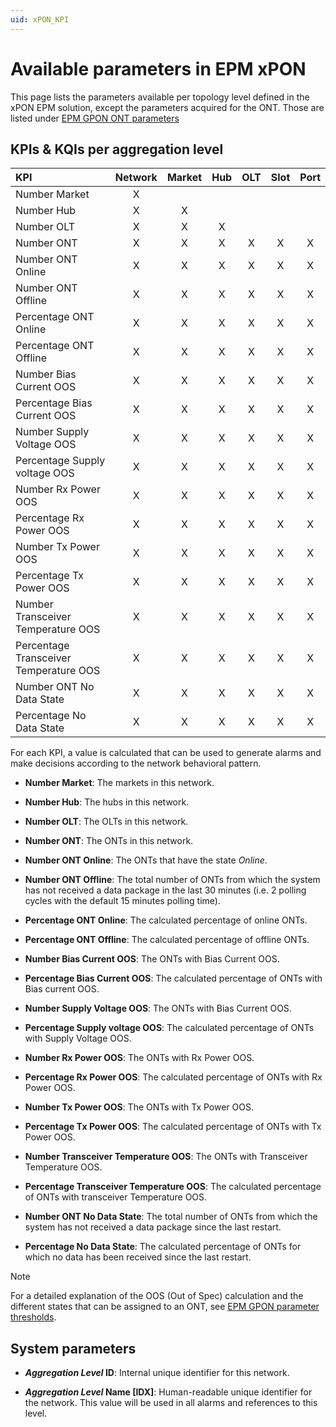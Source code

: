 ```yaml
---
uid: xPON_KPI
---
```


# Available parameters in EPM xPON

This page lists the parameters available per topology level defined in the xPON EPM solution, except the parameters acquired for the ONT. Those are listed under [EPM GPON ONT parameters](xref:GPON_ONT)

## KPIs & KQIs per aggregation level

|KPI|Network|Market|Hub|OLT|Slot|Port|
|:--|:--:|:--:|:--:|:--:|:--:|:--:|
|Number Market|X||||||
|Number Hub|X|X|||||
|Number OLT|X|X|X||||
|Number ONT|X|X|X|X|X|X|
|Number ONT Online|X|X|X|X|X|X|
|Number ONT Offline|X|X|X|X|X|X|
|Percentage ONT Online|X|X|X|X|X|X|
|Percentage ONT Offline|X|X|X|X|X|X|
|Number Bias Current OOS|X|X|X|X|X|X|
|Percentage Bias Current OOS|X|X|X|X|X|X|
|Number Supply Voltage OOS|X|X|X|X|X|X|
|Percentage Supply voltage OOS|X|X|X|X|X|X|
|Number Rx Power OOS|X|X|X|X|X|X|
|Percentage Rx Power OOS|X|X|X|X|X|X|
|Number Tx Power OOS|X|X|X|X|X|X|
|Percentage Tx Power OOS|X|X|X|X|X|X|
|Number Transceiver Temperature OOS|X|X|X|X|X|X|
|Percentage Transceiver Temperature OOS|X|X|X|X|X|X|
|Number ONT No Data State|X|X|X|X|X|X|
|Percentage No Data State|X|X|X|X|X|X|

For each KPI, a value is calculated that can be used to generate alarms and make decisions according to the network behavioral pattern.

- **Number Market**: The markets in this network.

- **Number Hub**: The hubs in this network.

- **Number OLT**: The OLTs in this network.

- **Number ONT**: The ONTs in this network.

- **Number ONT Online**: The ONTs that have the state *Online*.

- **Number ONT Offline**: The total number of ONTs from which the system has not received a data package in the last 30 minutes (i.e. 2 polling cycles with the default 15 minutes polling time).

- **Percentage ONT Online**: The calculated percentage of online ONTs.

- **Percentage ONT Offline**: The calculated percentage of offline ONTs.

- **Number Bias Current OOS**: The ONTs with Bias Current OOS.

- **Percentage Bias Current OOS**: The calculated percentage of ONTs with Bias current OOS.

- **Number Supply Voltage OOS**: The ONTs with Bias Current OOS.

- **Percentage Supply voltage OOS**: The calculated percentage of ONTs with Supply Voltage OOS.

- **Number Rx Power OOS**: The ONTs with Rx Power OOS.

- **Percentage Rx Power OOS**: The calculated percentage of ONTs with Rx Power OOS.

- **Number Tx Power OOS**: The ONTs with Tx Power OOS.

- **Percentage Tx Power OOS**: The calculated percentage of ONTs with Tx Power OOS.

- **Number Transceiver Temperature OOS**: The ONTs with Transceiver Temperature OOS.

- **Percentage Transceiver Temperature OOS**: The calculated percentage of ONTs with transceiver Temperature OOS.

- **Number ONT No Data State**: The total number of ONTs from which the system has not received a data package since the last restart.

- **Percentage No Data State**: The calculated percentage of ONTs for which no data has been received since the last restart.

> [!NOTE]
> For a detailed explanation of the OOS (Out of Spec) calculation and the different states that can be assigned to an ONT, see [EPM GPON parameter thresholds](xref:GPON_parameters_thresholds).

## System parameters

- ***Aggregation Level* ID**: Internal unique identifier for this network.

- ***Aggregation Level* Name [IDX]**: Human-readable unique identifier for the network. This value will be used in all alarms and references to this level.
